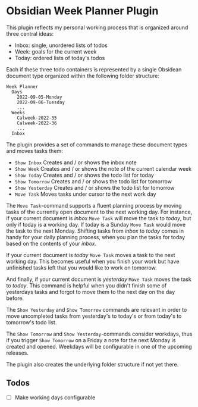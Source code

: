 # Obsidian Week Planner Plugin

This plugin reflects my personal working process that is organized around three central ideas:

- Inbox: single, unordered lists of todos
- Week: goals for the current week
- Today: ordered lists of today's todos

Each if these three todo containers is represented by a single Obsidean document type organized
within the following folder structure:

```
Week Planner
  Days
    2022-09-05-Monday
    2022-09-06-Tuesday
    ...
  Weeks
    Calweek-2022-35
    Calweek-2022-36
  	...
  Inbox
```

The plugin provides a set of commands to manage these document types and moves tasks them:

- `Show Inbox` Creates and / or shows the inbox note
- `Show Week` Creates and / or shows the note of the current calendar week
- `Show Today` Creates and / or shows the todo list for today
- `Show Tomorrow` Creates and / or shows the todo list for tomorrow
- `Show Yesterday` Creates and / or shows the todo list for tomorrow
- `Move Task` Moves tasks under cursor to the next work day

The `Move Task`-command supports a fluent planning process by moving tasks of the currently open
document to the next working day. For instance, if your current document is *inbox* `Move Task` will
move the task to *today*, but only if today is a working day. If today is a Sunday `Move Task` would
move the task to the next Monday. Shifting tasks from *inbox* to *today* comes in handy for your
daily planning process, when you plan the tasks for today based on the contents of your *inbox*.

If your current document is *today* `Move Task` moves a task to the next working day. This becomes
useful when you finish your work but have unfinished tasks left that you would like to work on
tomorrow. 

And finally, if your current document is *yesterday* `Move Task` moves the task to *today*. This
command is helpful when you didn't finish some of yesterdays tasks and forgot to move them to the
next day on the day before.

The `Show Yesterday` and `Show Tomorrow` commands are relevant in order to move uncompleted tasks
from yesterday's to today's or from today's to tomorrow's todo list.

The `Show Tomorrow` and `Show Yesterday`-commands consider workdays, thus if you trigger `Show
Tomorrow` on a Friday a note for the next Monday is created and opened. Weekdays will be
configurable in one of the upcoming releases.

The plugin also creates the underlying folder structure if not yet there.

## Todos
- [ ] Make working days configurable
